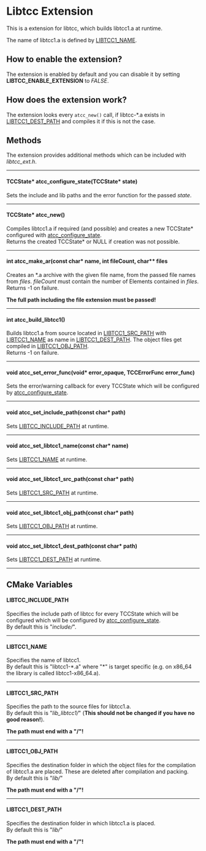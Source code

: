 # Libtcc Extension
This is a extension for libtcc, which builds libtcc1.a at runtime.

The name of libtcc1.a is defined by [LIBTCC1_NAME](#LIBTCC1_NAME).

## How to enable the extension?
The extension is enabled by default and you can disable it by setting
**LIBTCC_ENABLE_EXTENSION** to *FALSE*.


## How does the extension work?
The extension looks every `atcc_new()` call, if libtcc-\*.a exists in [LIBTCC1_DEST_PATH](#LIBTCC1_DEST_PATH)
and compiles it if this is not the case.


## Methods
The extension provides additional methods which can be included with *libtcc_ext.h*.

---
#### <a name="atcc_configure_state">TCCState\* atcc_configure_state(TCCState\* state)</a>
Sets the include and lib paths and the error function for the passed *state*.

---
#### <a name="atcc_new">TCCState\* atcc_new()</a>
Compiles libtcc1.a if required (and possible) and creates a new TCCState\* configured with
[atcc_configure_state](#atcc_configure_state).  
Returns the created TCCState\* or NULL if creation was not possible.

---
#### <a name="atcc_make_ar">int atcc_make_ar(const char* name, int fileCount, char** files</a>
Creates an \*.a archive with the given file name, from the passed file names from *files*. *fileCount* must
contain the number of Elements contained in *files*.  
Returns -1 on failure.

**The full path including the file extension must be passed!**

---
#### <a name="atcc_build_libtcc1">int atcc_build_libtcc1()</a>
Builds libtcc1.a from source located in [LIBTCC1_SRC_PATH](#LIBTCC1_SRC_PATH) with [LIBTCC1_NAME](#LIBTCC1_NAME) as name
in [LIBTCC1_DEST_PATH](#LIBTCC1_DEST_PATH). The object files get compiled in [LIBTCC1_OBJ_PATH](#LIBTCC1_OBJ_PATH).  
Returns -1 on failure.

---
#### <a name="atcc_set_error_func">void atcc_set_error_func(void\* error_opaque, TCCErrorFunc error_func)</a>
Sets the error/warning callback for every TCCState which will be configured by
[atcc_configure_state](#atcc_configure_state).

---
#### <a name="atcc_set_include_path">void atcc_set_include_path(const char* path)</a>
Sets [LIBTCC_INCLUDE_PATH](#LIBTCC_INCLUDE_PATH) at runtime.

---
#### <a name="atcc_set_libtcc1_name">void atcc_set_libtcc1_name(const char* name)</a>
Sets [LIBTCC1_NAME](#LIBTCC1_NAME) at runtime.

---
#### <a name="atcc_set_libtcc1_src_path">void atcc_set_libtcc1_src_path(const char* path)</a>
Sets [LIBTCC1_SRC_PATH](#LIBTCC1_SRC_PATH) at runtime.

---
#### <a name="atcc_set_libtcc1_obj_path">void atcc_set_libtcc1_obj_path(const char* path)</a>
Sets [LIBTCC1_OBJ_PATH](#LIBTCC1_OBJ_PATH) at runtime.

---
#### <a name="atcc_set_libtcc1_dest_path">void atcc_set_libtcc1_dest_path(const char* path)</a>
Sets [LIBTCC1_DEST_PATH](#LIBTCC1_DEST_PATH) at runtime.

---

## CMake Variables
#### <a name="LIBTCC_INCLUDE_PATH">LIBTCC_INCLUDE_PATH</a>
Specifies the include path of libtcc for every TCCState which will be configured which will be configured by
[atcc_configure_state](#atcc_configure_state).  
By default this is "*include/*".

---
#### <a name="LIBTCC1_NAME">LIBTCC1_NAME</a>
Specifies the name of libtcc1.  
By default this is "libtcc1-\*.a" where "\*" is target specific (e.g. on x86_64 the library is called libtcc1-x86_64.a).

---
#### <a name="LIBTCC1_SRC_PATH">LIBTCC1_SRC_PATH</a>
Specifies the path to the source files for libtcc1.a.  
By default this is "*lib_libtcc1/*" (**This should not be changed if you have no good reason!**).

**The path must end with a "/"!**

---
#### <a name="LIBTCC1_OBJ_PATH">LIBTCC1_OBJ_PATH</a>
Specifies the destination folder in which the object files for the compilation of libtcc1.a are placed. These are
deleted after compilation and packing.  
By default this is "*lib/*"

**The path must end with a "/"!**

---
#### <a name="LIBTCC1_DEST_PATH">LIBTCC1_DEST_PATH</a>
Specifies the destination folder in which libtcc1.a is placed.  
By default this is "*lib/*"

**The path must end with a "/"!**
